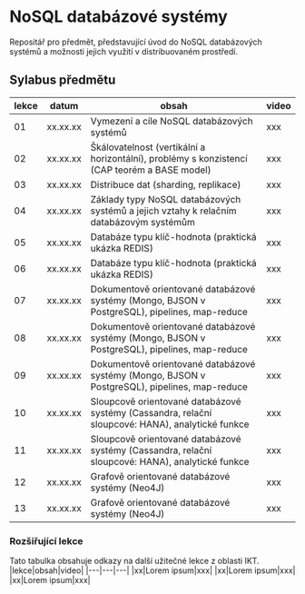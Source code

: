 # NoSQL databázové systémy

Repositář pro předmět, představující úvod do NoSQL databázových systémů a možnosti jejich využití v distribuovaném prostředí.

## Sylabus předmětu

|lekce|datum|obsah|video|
|---|---|---|---|
|01|xx.xx.xx|Vymezení a cíle NoSQL databázových systémů|xxx|
|02|xx.xx.xx|Škálovatelnost (vertikální a horizontální), problémy s konzistencí (CAP teorém a BASE model)|xxx|
|03|xx.xx.xx|Distribuce dat (sharding, replikace)|xxx|
|04|xx.xx.xx|Základy typy NoSQL databázových systémů a jejich vztahy k relačním databázovým systémům|xxx|
|05|xx.xx.xx|Databáze typu klíč-hodnota (praktická ukázka REDIS)|xxx|
|06|xx.xx.xx|Databáze typu klíč-hodnota (praktická ukázka REDIS)|xxx|
|07|xx.xx.xx|Dokumentově orientované databázové systémy (Mongo, BJSON v PostgreSQL), pipelines, map-reduce|xxx|
|08|xx.xx.xx|Dokumentově orientované databázové systémy (Mongo, BJSON v PostgreSQL), pipelines, map-reduce|xxx|
|09|xx.xx.xx|Dokumentově orientované databázové systémy (Mongo, BJSON v PostgreSQL), pipelines, map-reduce|xxx|
|10|xx.xx.xx|Sloupcově orientované databázové systémy (Cassandra, relační sloupcové: HANA), analytické funkce|xxx|
|11|xx.xx.xx|Sloupcově orientované databázové systémy (Cassandra, relační sloupcové: HANA), analytické funkce|xxx|
|12|xx.xx.xx|Grafově orientované databázové systémy (Neo4J)|xxx|
|13|xx.xx.xx|Grafově orientované databázové systémy (Neo4J)|xxx|

### Rozšiřující lekce
Tato tabulka obsahuje odkazy na další užitečné lekce z oblasti IKT.
|lekce|obsah|video|
|---|---|---|
|xx|Lorem ipsum|xxx|
|xx|Lorem ipsum|xxx|
|xx|Lorem ipsum|xxx|
